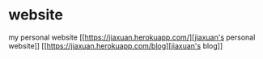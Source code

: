 # website
my personal website
[[https://jiaxuan.herokuapp.com/][jiaxuan's personal website]]
[[https://jiaxuan.herokuapp.com/blog][jiaxuan's blog]]
